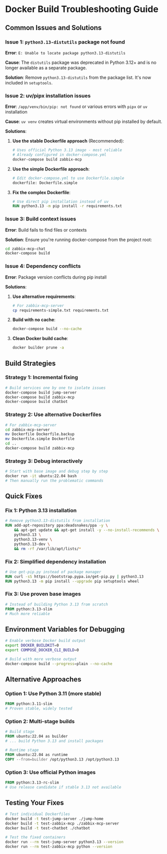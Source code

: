 # Docker Build Troubleshooting Guide

## Common Issues and Solutions

### Issue 1: `python3.13-distutils` package not found

**Error**: `E: Unable to locate package python3.13-distutils`

**Cause**: The `distutils` package was deprecated in Python 3.12+ and is no longer available as a separate package.

**Solution**: Remove `python3.13-distutils` from the package list. It's now included in `setuptools`.

### Issue 2: uv/pipx installation issues

**Error**: `/app/venv/bin/pip: not found` or various errors with `pipx` or `uv` installation

**Cause**: `uv venv` creates virtual environments without pip installed by default.

**Solutions**:

1. **Use the stable Dockerfile approach** (Recommended):
   ```bash
   # Uses official Python 3.13 image - most reliable
   # Already configured in docker-compose.yml
   docker-compose build zabbix-mcp
   ```

2. **Use the simple Dockerfile approach**:
   ```bash
   # Edit docker-compose.yml to use Dockerfile.simple
   dockerfile: Dockerfile.simple
   ```

3. **Fix the complex Dockerfile**:
   ```dockerfile
   # Use direct pip installation instead of uv
   RUN python3.13 -m pip install -r requirements.txt
   ```

### Issue 3: Build context issues

**Error**: Build fails to find files or contexts

**Solution**: Ensure you're running docker-compose from the project root:
```bash
cd zabbix-mcp-chat
docker-compose build
```

### Issue 4: Dependency conflicts

**Error**: Package version conflicts during pip install

**Solutions**:

1. **Use alternative requirements**:
   ```bash
   # For zabbix-mcp-server
   cp requirements-simple.txt requirements.txt
   ```

2. **Build with no cache**:
   ```bash
   docker-compose build --no-cache
   ```

3. **Clean Docker build cache**:
   ```bash
   docker builder prune -a
   ```

## Build Strategies

### Strategy 1: Incremental fixing
```bash
# Build services one by one to isolate issues
docker-compose build jump-server
docker-compose build zabbix-mcp  
docker-compose build chatbot
```

### Strategy 2: Use alternative Dockerfiles
```bash
# For zabbix-mcp-server
cd zabbix-mcp-server
mv Dockerfile Dockerfile.backup
mv Dockerfile.simple Dockerfile
cd ..
docker-compose build zabbix-mcp
```

### Strategy 3: Debug interactively
```bash
# Start with base image and debug step by step
docker run -it ubuntu:22.04 bash
# Then manually run the problematic commands
```

## Quick Fixes

### Fix 1: Python 3.13 installation
```dockerfile
# Remove python3.13-distutils from installation
RUN add-apt-repository ppa:deadsnakes/ppa -y \
    && apt-get update && apt-get install -y --no-install-recommends \
    python3.13 \
    python3.13-venv \
    python3.13-dev \
    && rm -rf /var/lib/apt/lists/*
```

### Fix 2: Simplified dependency installation
```dockerfile
# Use get-pip.py instead of package manager
RUN curl -sS https://bootstrap.pypa.io/get-pip.py | python3.13
RUN python3.13 -m pip install --upgrade pip setuptools wheel
```

### Fix 3: Use proven base images
```dockerfile
# Instead of building Python 3.13 from scratch
FROM python:3.13-slim
# Much more reliable
```

## Environment Variables for Debugging

```bash
# Enable verbose Docker build output
export DOCKER_BUILDKIT=0
export COMPOSE_DOCKER_CLI_BUILD=0

# Build with more verbose output
docker-compose build --progress=plain --no-cache
```

## Alternative Approaches

### Option 1: Use Python 3.11 (more stable)
```dockerfile
FROM python:3.11-slim
# Proven stable, widely tested
```

### Option 2: Multi-stage builds
```dockerfile
# Build stage
FROM ubuntu:22.04 as builder
# ... build Python 3.13 and install packages

# Runtime stage  
FROM ubuntu:22.04 as runtime
COPY --from=builder /opt/python3.13 /opt/python3.13
```

### Option 3: Use official Python images
```dockerfile
FROM python:3.13-rc-slim
# Use release candidate if stable 3.13 not available
```

## Testing Your Fixes

```bash
# Test individual Dockerfiles
docker build -t test-jump-server ./jump-home
docker build -t test-zabbix-mcp ./zabbix-mcp-server  
docker build -t test-chatbot ./chatbot

# Test the fixed containers
docker run --rm test-jump-server python3.13 --version
docker run --rm test-zabbix-mcp python --version
```
